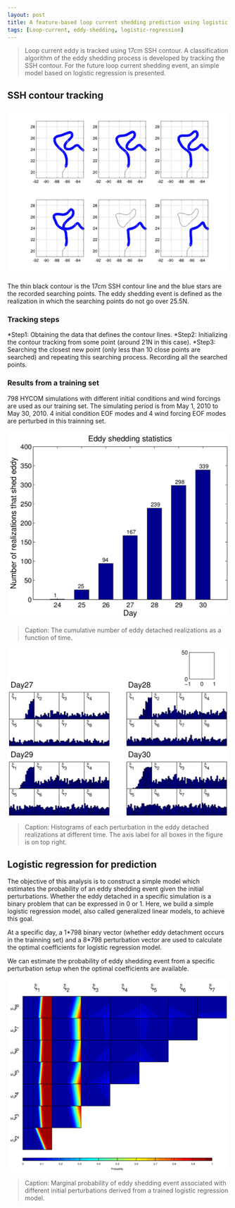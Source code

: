 ```yaml
---
layout: post
title: A feature-based loop current shedding prediction using logistic regression
tags: [Loop-current, eddy-shedding, logistic-regression]
---
```


> Loop current eddy is tracked using 17cm SSH contour. A classification algorithm 
> of the eddy shedding process is developed by tracking the SSH contour. For the 
> future loop current shedding event, an simple model based on logistic
> regression is presented.

## SSH contour tracking

<img src="/images/eddy-shedding/shedding_track.png">

The thin black contour is the 17cm SSH contour line and the blue stars are the
recorded searching points. The eddy shedding event is defined as the realization
in which the searching points do not go over 25.5N.

### Tracking steps

*Step1: Obtaining the data that defines the contour lines. 
*Step2: Initializing the contour tracking from some point (around 21N in this case). 
*Step3: Searching the closest new point (only less than 10 close points are searched) 
and repeating this searching process. Recording all the searched points.

### Results from a training set

798 HYCOM simulations with different initial conditions and wind forcings
are used as our training set. The simulating period is from May 1, 2010 to May
30, 2010. 4 initial condition EOF modes and 4 wind forcing EOF modes are
perturbed in this trainning set.

<img src="/images/eddy-shedding/shedding_statistics.png">

>Caption: The cumulative number of eddy detached realizations as a function of time. 

<img src="/images/eddy-shedding/perturbation.png">

>Caption: Histograms of each perturbation in the eddy detached realizations at
different time. The axis label for all boxes in the figure is on top right. 

## Logistic regression for prediction 

The objective of this analysis is to construct a simple model which estimates
the probability of an eddy shedding event given the initial perturbations.  Whether the eddy
detached in a specific simulation is a binary problem that can be expressed in 0
or 1. Here, we build a simple logistic regression model, also called generalized
linear models, to achieve this goal.

At a specific day, a 1\*798 binary vector (whether eddy detachment occurs in the
trainning set) and a 8\*798 perturbation vector are used to calculate the optimal
coefficients for logistic regression model.

We can estimate the probability of eddy shedding event from a specific
perturbation setup when the optimal coefficients are available.

<img src="/images/eddy-shedding/logistic_regression.png">

>Caption: Marginal probability of eddy shedding event associated with different
initial perturbations derived from a trained logistic regression model.

